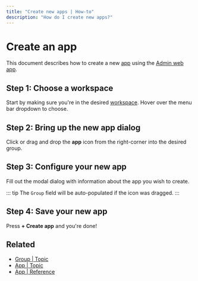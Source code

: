 ```yaml
---
title: "Create new apps | How-to"
description: "How do I create new apps?"
---
```


# Create an app

This document describes how to create a new [app](/topic/apps/) using the [Admin web app](https://web.routegy.com).

## Step 1: Choose a workspace

Start by making sure you're in the desired [workspace](/reference/workspaces/). Hover over the menu bar dropdown to choose.

<CaptionedImage
  src="/images/navigation/choose-workspace-dropdown.png"
  alt="Image of an expanded dropdown containing a list of available workspaces in the Routegy admin app"
  width="90%"
/>

## Step 2: Bring up the new app dialog

Click or drag and drop the **app** icon from the right-corner into the desired group.

<CaptionedImage
  src="/images/tree/office-drag-drop-app.png"
  alt="Image of dragging a new app widget into the app tree within the Routegy admin app"
  width="100%"
/>

## Step 3: Configure your new app

Fill out the modal dialog with information about the app you wish to create.

::: tip
  The `Group` field will be auto-populated if the icon was dragged.
:::

<CaptionedImage
  src="/images/modals/office-1st-conf-room-101-create-app.png"
  alt="Image of the new app dialog within the Routegy admin app"
  width="70%"
/>

## Step 4: Save your new app

Press **+ Create app** and you're done!

## Related

* [Group | Topic](/topic/groups/)
* [App | Topic](/topic/apps/)
* [App | Reference](/reference/apps/)

